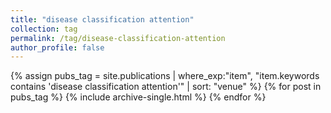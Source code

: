 ```yaml
---
title: "disease classification attention"
collection: tag
permalink: /tag/disease-classification-attention
author_profile: false
---
```

{% assign pubs_tag = site.publications | where_exp:"item", "item.keywords contains 'disease classification attention'" | sort: "venue" %}
{% for post in pubs_tag %}
  {% include archive-single.html %}
{% endfor %}